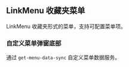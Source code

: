 <div class="demo-header">
<p class="overviewicon">
  <span class="wapi-form-linkmenu"/>
</p>

## LinkMenu 收藏夹菜单

<nova-uxlink widget-name="LinkMenu"></nova-uxlink>

LinkMenu 收藏夹形式的菜单，支持可配置菜单项。
</div>

### 自定义菜单弹窗底部

通过 `get-menu-data-sync` 自定义菜单数据服务。

<nova-demo-view link="link-menu/get-menu-data-sync"></nova-demo-view>

<br>
